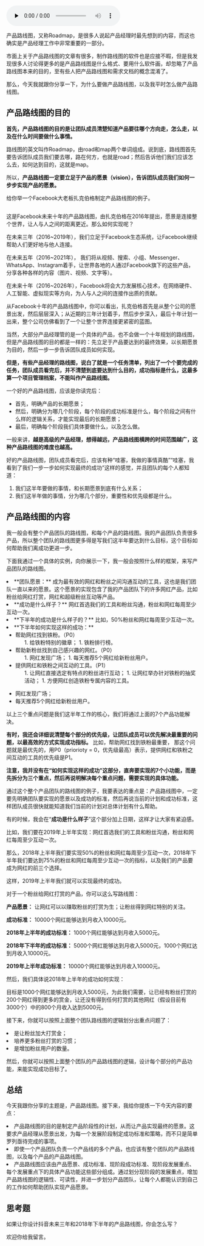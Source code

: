 <audio id="audio" title="29 | 你需要一个产品路线图" controls="" preload="none"><source id="mp3" src="https://static001.geekbang.org/resource/audio/fe/72/fea768f5293c0819210e65bc3f18a472.mp3"></audio>

产品路线图，又称Roadmap，是很多人说起产品经理时最先想到的内容，而这也确实是产品经理工作中非常重要的一部分。

市面上关于产品路线图的文章有很多，制作路线图的软件也是应接不暇，但是我发现很多人讨论得更多的是产品路线图是什么格式、要用什么软件画，却忽略了产品路线图本来的目的，至有些人把产品路线图和需求文档的概念混淆了。

那么，今天我就跟你分享一下，为什么要做产品路线图，以及我平时怎么做产品路线图。

## 产品路线图的目的

**首先，产品路线图的目的是让团队成员清楚知道产品要往哪个方向走，怎么走，以及在什么时间要做什么事情。**

路线图的英文叫作Roadmap，由road和map两个单词组成。说到底，路线图首先要告诉团队成员我们要去哪，路在何方，也就是road；然后告诉他们我们应该怎么去，如何达到目的，这就是map。

所以，**产品路线图一定要立足于产品的愿景（vision），告诉团队成员我们如何一步步实现产品的愿景。**

给你举一个Facebook大老板扎克伯格制定产品路线图的例子。

<img src="https://static001.geekbang.org/resource/image/9a/fb/9a78b45d20421de4aaa88d44ba578afb.png" alt="">

这是Facebook未来十年的产品路线图，由扎克伯格在2016年提出，愿景是连接整个世界，让人与人之间的距离更近。那么如何实现呢？

在未来三年（2016~2019年），我们立足于Facebook生态系统，让Facebook继续帮助人们更好地与他人连接。

在未来五年（2016~2021年）， 我们将从视频、搜索、小组、Messenger、WhatsApp、Instagram着手，让世界各地的人通过Facebook旗下的这些产品，分享各种各样的内容（图片、视频、文字等）。

在未来十年（2016~2026年），Facebook将会大力发展核心技术，在网络硬件、人工智能、虚拟现实等方向，为人与人之间的连接作出质的贡献。

从Facebook十年的产品路线图中，你可以看出，扎克伯格首先是从整个公司的愿景出发，然后层层深入；从近期的三年计划着手，然后步步深入，最后十年计划一出来，整个公司仿佛看到了一个让整个世界连接更紧密的蓝图。

当然，大部分产品经理管的是一个具体的产品，也不会做一个十年规划的路线图，但是产品路线图的目的都是一样的：先立足于产品要达到的最终效果，以长期愿景为目的，然后一步一步告诉团队成员如何实现。

**但是，有些产品经理的路线图，说白了就是一个任务清单，列出了一个个要完成的任务，团队成员看完后，并不清楚到底要达到什么目的，成功指标是什么，这最多算一个项目管理档案，不能叫作产品路线图。**

一个好的产品路线图，应该是你读完后：

- 首先，明确产品的长期愿景；
- 然后，明确分为哪几个阶段，每个阶段的成功标准是什么，每个阶段之间有什么样的逻辑关系，才能实现最后的长期愿景；
- 最后，明确每个阶段我们具体要做什么，以及怎么做。

一般来讲，**越是高级的产品经理，想得越远，产品路线图横跨的时间范围越广，这种产品路线图的难度也越高。**

好的产品路线图，团队成员看完后，应该有种“哇塞，我做的事情真酷”“哇塞，我看到了我们一步一步如何实现最终的成功”这样的感觉，并且团队的每个人都知道：

1. 我们这半年要做的事情，和长期愿景到底有什么关系；
1. 我们这半年做的事情，分为哪几个部分，重要性和优先级都是什么。

## 产品路线图的内容

我一般会有整个产品团队的路线图，和每个产品的路线图。我的产品团队负责很多产品，所以整个团队的路线图更多得是写我们这半年要达到什么目标，这个目标如何帮助我们离成功更进一步。

下面我通过一个具体的实例，向你展示一下，我一般会按照什么样的框架，来写产品团队的路线图。

<li>
**团队愿景：** 成为最有效的网红和粉丝之间沟通互动的工具，这也是我们团队一直以来的愿景。这个愿景的实现包含了我的产品团队下的许多网红产品，比如粉丝给网红打赏，网红和超级粉丝互动等产品。
</li>
<li>
**成功是什么样子？** 网红首选我们的工具和粉丝沟通，粉丝和网红每周至少互动一次。
</li>
<li>
**下半年的成功是什么样子的？** 比如，50%粉丝和网红每周至少互动一次。
</li>
<li>
**下半年如何实现这样的成功：**
<ul>
<li>帮助网红找到铁粉。（P0）
<ul>
1. 给铁粉特别的徽章；
1. 铁粉排行榜。
</ul>
</li>
<li>帮助新粉丝找到自己感兴趣的网红。（P0）
<ul>
1. 网红发现广场；
1. 每天推荐5个网红给新粉丝用户。
</ul>
</li>
<li>提供网红和铁粉之间互动的工具。（P1）
<ul>
1. 让网红直接选定有特点的粉丝进行互动；
1. 让网红举办针对铁粉的抽奖活动；
1. 方便网红创造铁粉专属内容的工具。
</ul>
</li>
</ul>
</li>

- 网红发现广场；
- 每天推荐5个网红给新粉丝用户。

以上三个重点问题是我们这半年工作的核心，我们将通过上面的7个产品功能解决。

**有时，我还会详细说清楚每个部分的优先级，让团队成员可以优先解决最重要的问题，以最高效的方式实现成功指标。** 比如，帮助网红找到铁粉最重要， 那这个问题就是最优先的，用P0（priorioty = 0，优先级最高）表示，提供网红和铁粉之间互动的工具的优先级是P1。

**注意，我并没有在“如何实现这样的成功”这部分，直奔要实现的7个小功能，而是先拆分为三个重点，然后再说明解决每个重点问题，需要实现的具体功能。**

通过这个整个产品团队的路线图的例子，我要表达的重点是：产品路线图中，一定要先明确团队要实现的愿景以及成功的标准，然后再说当前的计划和成功标准，这样团队成员很快就能知道我们当前的计划对总体计划有什么帮助。

有的时候，我会在“**成功是什么样子**”这个部分加上日期，这样才让大家有紧迫感。

比如，我们要在2019年上半年实现：网红首选我们的工具和粉丝沟通，粉丝和网红每周至少互动一次。

那么，2018年上半年我们要实现50%的粉丝和网红每周至少互动一次，2018年下半年我们要达到75%的粉丝和网红每周至少互动一次的指标，以及我们的产品要成为网红的前三个选择。

这样，2019年上半年我们就可以实现最终的成功。

对于一个粉丝给网红打赏的产品，你可以这么写路线图：

**产品愿景：** 让网红可以以赚取粉丝的打赏为生；让粉丝得到网红特别的关注。

**成功标准：** 10000个网红能够达到月收入10000元。

**2018年上半年的成功标准：** 1000个网红能够达到月收入5000元。

**2018年下半年的成功标准：** 5000个网红能够达到月收入5000元，1000个网红达到月收入10000元。

**2019年上半年成功标准：** 10000个网红能够达到月收入10000元。

然后，我们具体说2018年上半年的成功如何实现：

目标是1000个网红能够达到月收入5000元，为此我们需要，让已经有粉丝打赏的200个网红得到更多的赏金，让还没有得到任何打赏的其他网红（假设目前有3000个）中的800个月收入达到5000元。

接下来，你就可以按照上面整个团队路线图的逻辑划分出重点问题了：

<li>
是让粉丝加大打赏金；
</li>
<li>
培养更多粉丝打赏的习惯；
</li>
<li>
是增加粉丝用户的数量。
</li>

然后，你就可以按照上面整个团队的产品路线图的逻辑，设计每个部分的产品功能，来能实现成功目标了。

## 总结

今天我跟你分享的主题是，产品路线图。接下来，我给你提炼一下今天内容的要点：

<li>
产品路线图的目的是制定产品阶段性的计划，从而让产品实现最终的愿景。这要求产品经理从愿景出发，为每一个发展阶段制定成功标准和策略，而不只是简单罗列亟待完成的事项。
</li>
<li>
即使一个产品团队负责一个产品线的多个产品，也应该有整个团队的产品路线图，以及每个产品的产品路线图。
</li>
<li>
产品路线图应该由产品愿景、成功标准、现阶段成功标准、现阶段发展重点、每个发展重点下的具体产品功能这些部分组成。通过划分现阶段的发展重点，增加产品路线图的逻辑性、可读性，并进一步划分产品团队，让每个人都能认识到自己的工作如何帮助团队实现产品愿景。
</li>

## 思考题

如果让你设计抖音未来三年和2018年下半年的产品路线图，你会怎么写？

欢迎你给我留言。


